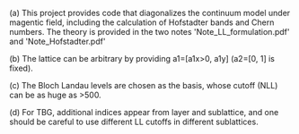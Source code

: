 (a) This project provides code that diagonalizes the continuum model under magentic field, including the calculation of Hofstadter bands and Chern numbers. The theory is provided in the two notes 'Note_LL_formulation.pdf' and 'Note_Hofstadter.pdf'

(b) The lattice can be arbitrary by providing a1=[a1x>0, a1y] (a2=[0, 1] is fixed).

(c) The Bloch Landau levels are chosen as the basis, whose cutoff (NLL) can be as huge as >500.

(d) For TBG, additional indices appear from layer and sublattice, and one should be careful to use different LL cutoffs in different sublattices.
